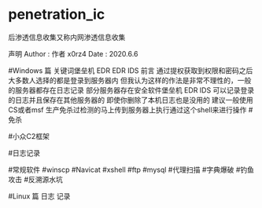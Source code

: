 # penetration_ic
后渗透信息收集又称内网渗透信息收集

声明
Author : 作者 x0rz4
Date   : 2020.6.6



#Windows 篇 关键词堡垒机 EDR EDR IDS
前言
通过提权获取到权限和密码之后大多数人选择的都是登录到服务器内
但我认为这样的作法是非常不理性的，一般的服务器都存在日志记录
部分服务器存在安全软件堡垒机 EDR IDS 可以记录登录的日志并且保存在其他服务器的
即使你删除了本机日志也是没用的
建议一般使用CS或者msf 生产免杀过检测的马上传到服务器上执行通过这个shell来进行操作
#免杀

#小众C2框架

#日志记录

#常规软件
#winscp
#Navicat
#xshell
#ftp
#mysql
#代理扫描
#字典爆破
#钓鱼攻击
#反溯源水坑

#Linux 篇
日志
记录
